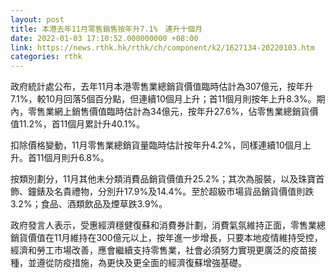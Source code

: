 ```yaml
---
layout: post
title: 本港去年11月零售銷售按年升7.1%　連升十個月
date: 2022-01-03 17:10:52.000000000 +08:00
link: https://news.rthk.hk/rthk/ch/component/k2/1627134-20220103.htm
categories: rthk
---
```


政府統計處公布，去年11月本港零售業總銷貨價值臨時估計為307億元，按年升7.1%，較10月回落5個百分點，但連續10個月上升；首11個月則按年上升8.3%。期內，零售業網上銷售價值臨時估計為34億元，按年升27.6%，佔零售業總銷貨價值11.2%，首11個月累計升40.1%。

扣除價格變動，11月零售業總銷貨量臨時估計按年升4.2%，同樣連續10個月上升。首11個月則升6.8%。

按類別劃分，11月其他未分類消費品銷貨價值升25.2%；其次為服裝，以及珠寶首飾、鐘錶及名貴禮物，分別升17.9%及14.4%。至於超級市場貨品銷貨價值則跌3.2%；食品、酒類飲品及煙草跌3.9%。

政府發言人表示，受惠經濟穩健復蘇和消費券計劃，消費氣氛維持正面，零售業總銷貨價值在11月維持在300億元以上，按年進一步增長，只要本地疫情維持受控，經濟和勞工市場改善，應會繼續支持零售業，社會必須努力實現更廣泛的疫苗接種，並遵從防疫措施，為更快及更全面的經濟復蘇增強基礎。
